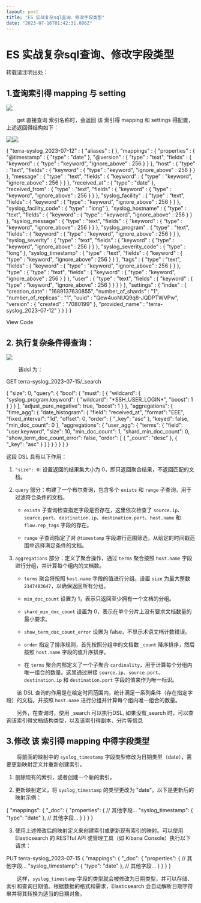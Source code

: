 ```yaml
---
layout: post
title: "ES 实战复杂sql查询、修改字段类型"
date: "2023-07-16T01:42:31.086Z"
---
```

ES 实战复杂sql查询、修改字段类型
===================

转载请注明出处：

1.查询索引得 mapping 与 setting
-------------------------

![](https://img2023.cnblogs.com/blog/1110857/202307/1110857-20230715112805734-529205435.png)

　　get 直接查询 索引名称时，会返回 该 索引得 mapping 和 settings 得配置，上述返回得结构如下：

![](https://images.cnblogs.com/OutliningIndicators/ContractedBlock.gif)![](https://images.cnblogs.com/OutliningIndicators/ExpandedBlockStart.gif)

{
  "terra-syslog\_2023-07-12" : {
    "aliases" : { },
    "mappings" : {
      "properties" : {
        "@timestamp" : {
          "type" : "date"
        },
        "@version" : {
          "type" : "text",
          "fields" : {
            "keyword" : {
              "type" : "keyword",
              "ignore\_above" : 256
            }
          }
        },
        "host" : {
          "type" : "text",
          "fields" : {
            "keyword" : {
              "type" : "keyword",
              "ignore\_above" : 256
            }
          }
        },
        "message" : {
          "type" : "text",
          "fields" : {
            "keyword" : {
              "type" : "keyword",
              "ignore\_above" : 256
            }
          }
        },
        "received\_at" : {
          "type" : "date"
        },
        "received\_from" : {
          "type" : "text",
          "fields" : {
            "keyword" : {
              "type" : "keyword",
              "ignore\_above" : 256
            }
          }
        },
        "syslog\_facility" : {
          "type" : "text",
          "fields" : {
            "keyword" : {
              "type" : "keyword",
              "ignore\_above" : 256
            }
          }
        },
        "syslog\_facility\_code" : {
          "type" : "long"
        },
        "syslog\_hostname" : {
          "type" : "text",
          "fields" : {
            "keyword" : {
              "type" : "keyword",
              "ignore\_above" : 256
            }
          }
        },
        "syslog\_message" : {
          "type" : "text",
          "fields" : {
            "keyword" : {
              "type" : "keyword",
              "ignore\_above" : 256
            }
          }
        },
        "syslog\_program" : {
          "type" : "text",
          "fields" : {
            "keyword" : {
              "type" : "keyword",
              "ignore\_above" : 256
            }
          }
        },
        "syslog\_severity" : {
          "type" : "text",
          "fields" : {
            "keyword" : {
              "type" : "keyword",
              "ignore\_above" : 256
            }
          }
        },
        "syslog\_severity\_code" : {
          "type" : "long"
        },
        "syslog\_timestamp" : {
          "type" : "text",
          "fields" : {
            "keyword" : {
              "type" : "keyword",
              "ignore\_above" : 256
            }
          }
        },
        "tags" : {
          "type" : "text",
          "fields" : {
            "keyword" : {
              "type" : "keyword",
              "ignore\_above" : 256
            }
          }
        },
        "type" : {
          "type" : "text",
          "fields" : {
            "keyword" : {
              "type" : "keyword",
              "ignore\_above" : 256
            }
          }
        },
        "user" : {
          "type" : "text",
          "fields" : {
            "keyword" : {
              "type" : "keyword",
              "ignore\_above" : 256
            }
          }
        }
      }
    },
    "settings" : {
      "index" : {
        "creation\_date" : "1689137630855",
        "number\_of\_shards" : "1",
        "number\_of\_replicas" : "1",
        "uuid" : "Qew4uoNUQ9q8-JQDPTWVPw",
        "version" : {
          "created" : "7080199"
        },
        "provided\_name" : "terra-syslog\_2023-07-12"
      }
    }
  }
}

View Code

2\. 执行复杂条件得查询：
--------------

![](https://img2023.cnblogs.com/blog/1110857/202307/1110857-20230715130347623-1853787638.png)

 　　该dsl 为：

GET terra-syslog\_2023-07-15/\_search

{
  "size": 0,
  "query": {
    "bool": {
      "must": \[
        {
          "wildcard": {
            "syslog\_program.keyword": {
              "wildcard": "\*SSH\_USER\_LOGIN\*",
              "boost": 1
            }
          }
        }
      \],
      "adjust\_pure\_negative": true,
      "boost": 1
    }
  },
  "aggregations": {
    "time\_agg": {
      "date\_histogram": {
        "field": "received\_at",
        "format": "EEE",
        "fixed\_interval": "1d",
        "offset": 0,
        "order": {
          "\_key": "asc"
        },
        "keyed": false,
        "min\_doc\_count": 0
      },
      "aggregations": {
        "user\_agg": {
          "terms": {
            "field": "user.keyword",
            "size": 10,
            "min\_doc\_count": 1,
            "shard\_min\_doc\_count": 0,
            "show\_term\_doc\_count\_error": false,
            "order": \[
              {
                "\_count": "desc"
              },
              {
                "\_key": "asc"
              }
            \]
          }
        }
      }
    }
  }
}

这段 DSL 具有以下作用：

1.  `"size": 0`: 设置返回的结果集大小为 0，即只返回聚合结果，不返回匹配的文档。
    
2.  `query` 部分：构建了一个布尔查询，包含多个 `exists` 和 `range` 子查询，用于过滤符合条件的文档。
    
    *   `exists` 子查询检查指定字段是否存在，这里依次检查了 `source.ip`、`source.port`、`destination.ip`、`destination.port`、`host.name` 和 `flow.rep_tags` 字段的存在。
        
    *   `range` 子查询指定了对 `@timestamp` 字段进行范围筛选，从给定的时间戳范围中选择满足条件的文档。
        
3.  `aggregations` 部分：定义了聚合操作，通过 `terms` 聚合按照 `host.name` 字段进行分组，并计算每个组内的文档数。
    
    *   `terms` 聚合将按照 `host.name` 字段的值进行分组。设置 `size` 为最大整数 `2147483647`，以确保返回所有分组。
        
    *   `min_doc_count` 设置为 1，表示只返回至少拥有一个文档的分组。
        
    *   `shard_min_doc_count` 设置为 0，表示在单个分片上没有要求文档数量的最小要求。
        
    *   `show_term_doc_count_error` 设置为 false，不显示术语文档计数错误。
        
    *   `order` 指定了排序规则，首先按照分组中的文档数 `_count` 降序排序，然后按照 `host.name` 字段的值升序排序。
        
    *   在 `terms` 聚合内部定义了一个子聚合 `cardinality`，用于计算每个分组内唯一组合的数量。这里通过拼接 `source.ip`、`source.port`、`destination.ip` 和 `destination.port` 字段的值来作为唯一标识。
        

　　该 DSL 查询的作用是在给定时间范围内，统计满足一系列条件（存在指定字段）的文档，并按照 `host.name` 进行分组并计算每个组内唯一组合的数量。

　　另外，在查询时，使用 \_search 可以执行DSL, 如果没有\_search 时，可以查询该索引得文档结构类型，以及该索引得副本、分片等信息

3.修改 该 索引得 mapping 中得字段类型
-------------------------

　　将前面的映射中的 `syslog_timestamp` 字段类型修改为日期类型（date），需要更新映射定义并重新创建索引。　　

1.  删除现有的索引，或者创建一个新的索引。
    
2.  更新映射定义，将 `syslog_timestamp` 的类型更改为 "date"。以下是更新后的映射示例：
    

{
  "mappings": {
    "\_doc": {
      "properties": {
        // 其他字段...
        "syslog\_timestamp": {
          "type": "date"
        },
        // 其他字段...
      }
    }
  }
}

3.  使用上述修改后的映射定义来创建索引或更新现有索引的映射。可以使用 Elasticsearch 的 RESTful API 或管理工具（如 Kibana Console）执行以下请求：

PUT terra-syslog\_2023-07-15
{
  "mappings": {
    "\_doc": {
      "properties": {
        // 其他字段...
        "syslog\_timestamp": {
          "type": "date"
        },
        // 其他字段...
      }
    }
  }
}

　　这样，`syslog_timestamp` 字段的类型就会被修改为日期类型，并可以存储、索引和查询日期值。根据数据的格式和需求，Elasticsearch 会自动解析日期字符串并将其转换为适当的日期对象。
